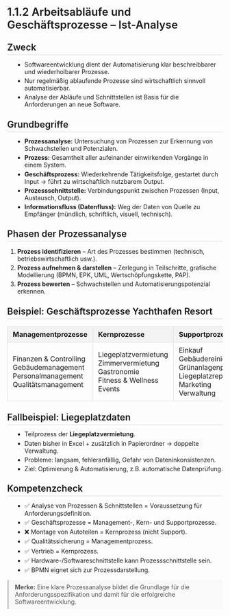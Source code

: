 <!DOCTYPE html>
<html lang="de">
<head>
  <meta charset="UTF-8">
  <style>
       h1, h2, h3 {
      font-weight: 600;
      margin-top: 1.2em;
      margin-bottom: 0.6em;
    }
    h1 { font-size: 1.8em; }
    h2 { font-size: 1.5em; border-bottom: 2px solid #eaeaea; padding-bottom: 4px; }
    h3 { font-size: 1.2em; }
    ul { margin: 0.5em 0 1em 1.2em; }
    li { margin: 0.3em 0; }
    code {
      background: #f5f5f5;
      padding: 2px 6px;
      border-radius: 4px;
      font-size: 0.95em;
    }
    blockquote {
      border-left: 4px solid #ccc;
      margin: 1em 0;
      padding: 0.6em 1em;
      color: #555;
      background: #f9f9f9;
    }
    table {
      border-collapse: collapse;
      width: 100%;
      margin: 1em 0;
    }
    th, td {
      border: 1px solid #ddd;
      padding: 8px 12px;
      text-align: left;
    }
    th {
      background: #f3f3f3;
    }
  </style>
</head>
<body>

<h1>1.1.2 Arbeitsabläufe und Geschäftsprozesse – Ist-Analyse</h1>

<h2>Zweck</h2>
<ul>
  <li>Softwareentwicklung dient der Automatisierung klar beschreibbarer und wiederholbarer Prozesse.</li>
  <li>Nur regelmäßig ablaufende Prozesse sind wirtschaftlich sinnvoll automatisierbar.</li>
  <li>Analyse der Abläufe und Schnittstellen ist Basis für die Anforderungen an neue Software.</li>
</ul>

<h2>Grundbegriffe</h2>
<ul>
  <li><b>Prozessanalyse:</b> Untersuchung von Prozessen zur Erkennung von Schwachstellen und Potenzialen.</li>
  <li><b>Prozess:</b> Gesamtheit aller aufeinander einwirkenden Vorgänge in einem System.</li>
  <li><b>Geschäftsprozess:</b> Wiederkehrende Tätigkeitsfolge, gestartet durch Input → führt zu wirtschaftlich nutzbarem Output.</li>
  <li><b>Prozessschnittstelle:</b> Verbindungspunkt zwischen Prozessen (Input, Austausch, Output).</li>
  <li><b>Informationsfluss (Datenfluss):</b> Weg der Daten von Quelle zu Empfänger (mündlich, schriftlich, visuell, technisch).</li>
</ul>

<h2>Phasen der Prozessanalyse</h2>
<ol>
  <li><b>Prozess identifizieren</b> – Art des Prozesses bestimmen (technisch, betriebswirtschaftlich usw.).</li>
  <li><b>Prozess aufnehmen & darstellen</b> – Zerlegung in Teilschritte, grafische Modellierung (BPMN, EPK, UML, Wertschöpfungskette, PAP).</li>
  <li><b>Prozess bewerten</b> – Schwachstellen und Automatisierungspotenzial erkennen.</li>
</ol>

<h2>Beispiel: Geschäftsprozesse Yachthafen Resort</h2>
<table>
  <tr>
    <th>Managementprozesse</th>
    <th>Kernprozesse</th>
    <th>Supportprozesse</th>
  </tr>
  <tr>
    <td>Finanzen & Controlling<br>Gebäudemanagement<br>Personalmanagement<br>Qualitätsmanagement</td>
    <td>Liegeplatzvermietung<br>Zimmervermietung<br>Gastronomie<br>Fitness & Wellness<br>Events</td>
    <td>Einkauf<br>Gebäudereinigung<br>Grünanlagenpflege<br>Liegeplatzreparatur<br>Marketing<br>Verwaltung</td>
  </tr>
</table>

<h2>Fallbeispiel: Liegeplatzdaten</h2>
<ul>
  <li>Teilprozess der <b>Liegeplatzvermietung</b>.</li>
  <li>Daten bisher in Excel + zusätzlich in Papierordner → doppelte Verwaltung.</li>
  <li>Probleme: langsam, fehleranfällig, Gefahr von Dateninkonsistenzen.</li>
  <li>Ziel: Optimierung & Automatisierung, z.B. automatische Datenprüfung.</li>
</ul>

<h2>Kompetenzcheck</h2>
<ul>
  <li>✅ Analyse von Prozessen & Schnittstellen = Voraussetzung für Anforderungsdefinition.</li>
  <li>✅ Geschäftsprozesse = Management-, Kern- und Supportprozesse.</li>
  <li>❌ Montage von Autoteilen = Kernprozess (nicht Support).</li>
  <li>✅ Qualitätssicherung = Managementprozess.</li>
  <li>✅ Vertrieb = Kernprozess.</li>
  <li>✅ Hardware-/Softwareschnittstelle kann Prozessschnittstelle sein.</li>
  <li>✅ BPMN eignet sich zur Prozessdarstellung.</li>
</ul>

<blockquote>
<b>Merke:</b> Eine klare Prozessanalyse bildet die Grundlage für die Anforderungsspezifikation und damit für die erfolgreiche Softwareentwicklung.
</blockquote>

</body>
</html>

